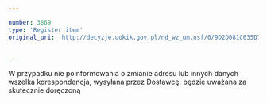 ```yaml
---

number: 3869
type: 'Register item'
original_uri: 'http://decyzje.uokik.gov.pl/nd_wz_um.nsf/0/9D2D081C635D7317C1257AA2002A4D3B?OpenDocument'


---
```


W przypadku nie poinformowania o zmianie adresu lub innych danych wszelka korespondencja, wysyłana przez Dostawcę, będzie uważana za skutecznie doręczoną
